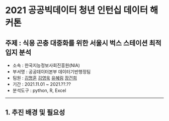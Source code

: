 # 2021 공공빅데이터 청년 인턴십 데이터 해커톤
주제 : 식용 곤충 대중화를 위한 서울시 벅스 스테이션 최적 입지 분석
-------------
* 소속 : 한국지능정보사회진흥원(NIA)
* 부서명 : 공공데이터본부 데이터기반행정팀 
* 팀원 : [김명훈](https://github.com/minghoona) [김영욱](https://github.com/kjfms) [유혜림](https://github.com/YuHyeRim) [장건희](https://github.com/kuma987)
* 기간 : 2021.11.01 ~ 2021.??.??
* 분석도구 : python, R, Excel

* * *

## 1. 추진 배경 및 필요성

